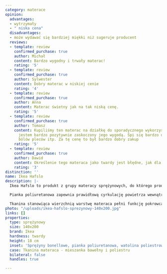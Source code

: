 ```yaml
---
category: materace
opinion:
  advantages:
  - wytrzymały
  - " niska cena"
  disadvantages:
  - może wydawać się bardziej miękki niż sugeruje producent
  reviews:
  - template: review
    confirmed_purchase: true
    author: Michał
    content: Bardzo wygodny i trwały materac!
    rating: '5'
  - template: review
    confirmed_purchase: true
    author: Sylwester
    content: Dobry materac w niskiej cenie
    rating: '4'
  - template: review
    confirmed_purchase: true
    author: Anna
    content: Materac świetny jak na tak niską cenę.
    rating: '5'
  - template: review
    confirmed_purchase: true
    author: Tomasz
    content: Kupiliśmy ten materac na działkę do sporadycznego wykorzystania, ale
      jestem bardzo pozytywnie zaskoczony jego wygodą. Śpi się bardzo dobrze, żadnych
      bólów pleców itp. Za tę cenę to był bardzo dobry zakup
    rating: '5'
  - template: review
    confirmed_purchase: true
    author: Dawid
    content: Określenie tego materaca jako twardy jest błędne, jak dla mnie jest miękki.
    rating: '3'
distinction: ''
name: Ikea Hafslo
description: |-
  Ikea Hafslo to produkt z grupy materacy sprężynowych, do którego produkcji wykorzystano sprężyny typu bonell. Zostały one rozłożone na całej długości materaca - w związku z tym zapewniają jego użytkownikom wsparcie podczas wypoczynku oraz stabilny i spokojny sen. Pozostałe wypełnienie materaca stanowi połączenie pianki poliuretanowej z watoliną poliestrową. Surowce te odpowiadają za nadanie materacowi elastyczności, dzięki czemu idealnie dopasowuje się on do sylwetki wypoczywającego. W przypadku tego modelu nie ma większego znaczenia waga użytkownika - jest to rozwiązanie uniwersalne. Osoby cięższe mogą jednak mieć odczucia, że jest on bardziej miękki, niż jest to określone w specyfikacji producenta.

  Pianka poliuretanowa zapewnia prawidłową cyrkulację powietrza wewnątrz materaca. W ten sposób producent zachowuje wysoką higienę snu w swoim produkcie. Watolina natomiast sprawia, że materac jest sprężysty, a przy tym nie odkształca się. Połączenie właściwości obydwu tworzyw gwarantuje użytkownikowi materaca wysoki komfort wypoczynku.

  Tkanina stanowiąca wierzchnią warstwę materaca pełni funkcję pokrowca. Spód tkaniny został w całości wykonany z poliestru. Do wykonania boków pokrowca wykorzystano natomiast mieszankę poliestru i bawełny. Dbałość o warstwę wierzchnią materaca wpływa znacznie na wydłużenie jego trwałości. Materaca nie należy prać, a jedynie czyścić środkiem przeznaczonym do pielęgnacji mebli tapicerowanych. Nie powinno się go również suszyć mechanicznie, prasować ani wybielać. Stosowanie się do tych zaleceń to gwarancja wytrzymałości produktu na długi czas.
photo: "/uploads/ikea-hafslo-sprezynowy-140x200.jpg"
links: []
properties:
  type: sprężynowy
  size: 140x200
  brand: Ikea
  hardness: twardy
  height: 18 cm
  inset: 'Sprężyny bonellowe, pianka poliuretanowa, watolina poliestrowa '
  case: Tkanina materaca - mieszanka bawełny i poliestru
  bilateral: false
  handles: true

---
```

